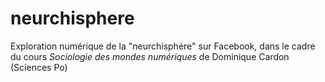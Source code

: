 # neurchisphere

Exploration numérique de la "neurchisphère" sur Facebook, dans le cadre du cours <i>Sociologie des mondes numériques</i> de Dominique Cardon (Sciences Po)

